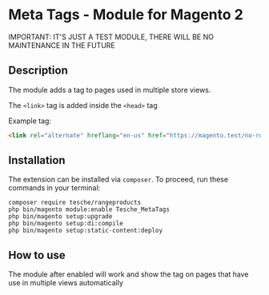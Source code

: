 # Meta Tags - Module for Magento 2

IMPORTANT: IT'S JUST A TEST MODULE, THERE WILL BE NO MAINTENANCE IN THE FUTURE

## Description
The module adds a <link> tag to pages used in multiple store views.

The `<link>` tag is added inside the `<head>` tag

Example tag:
```html
<link rel="alternate" hreflang="en-us" href="https://magento.test/no-route">
```

## Installation

The extension can be installed via `composer`. To proceed, run these commands in your terminal:

```
composer require tesche/rangeproducts
php bin/magento module:enable Tesche_MetaTags
php bin/magento setup:upgrade
php bin/magento setup:di:compile
php bin/magento setup:static-content:deploy
```

## How to use
The module after enabled will work and show the tag on pages that have use in multiple views automatically